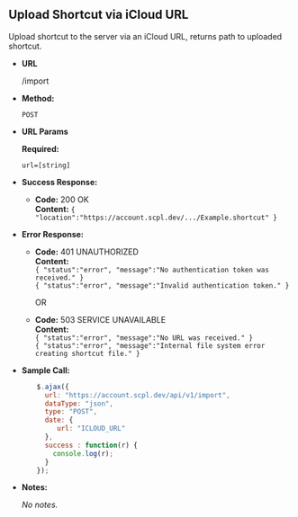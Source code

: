 **Upload Shortcut via iCloud URL**
----
Upload shortcut to the server via an iCloud URL, returns path to uploaded shortcut.

* **URL**

  /import

* **Method:**

  `POST`

*  **URL Params**

   **Required:**

   `url=[string]`

* **Success Response:**

     * **Code:** 200 OK <br />
       **Content:** `{ "location":"https://account.scpl.dev/.../Example.shortcut" }`

* **Error Response:**

   * **Code:** 401 UNAUTHORIZED <br />
     **Content:**<br/>
     `{ "status":"error", "message":"No authentication token was received." }`<br/>
     `{ "status":"error", "message":"Invalid authentication token." }`

     OR

    * **Code:** 503 SERVICE UNAVAILABLE <br />
       **Content:**<br/>
       `{ "status":"error", "message":"No URL was received." }`<br/>
       `{ "status":"error", "message":"Internal file system error creating shortcut file." }`

* **Sample Call:**

```javascript
       $.ajax({
         url: "https://account.scpl.dev/api/v1/import",
         dataType: "json",
         type: "POST",
         date: {
            url: "ICLOUD_URL"
         },
         success : function(r) {
           console.log(r);
         }
       });
```

   * **Notes:**

     _No notes._
